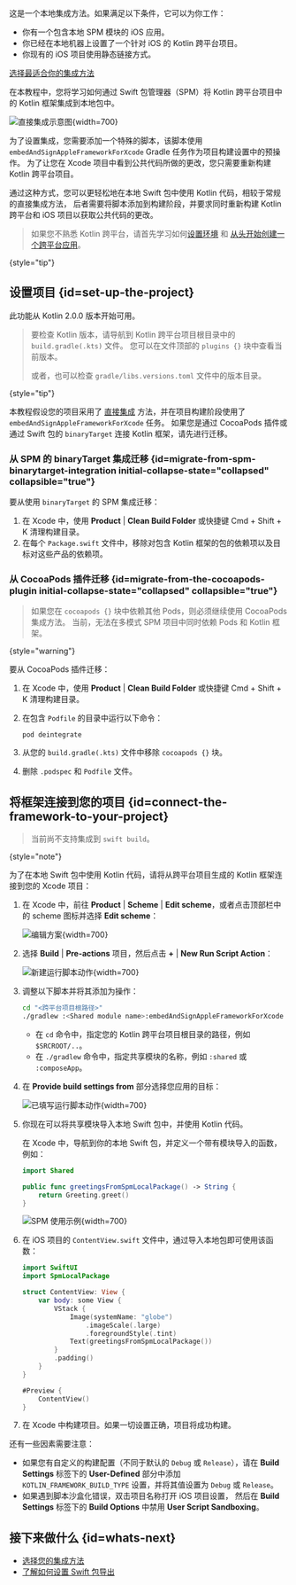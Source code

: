 [//]: # (title: 从本地 Swift 包使用 Kotlin)

<tldr>
   这是一个本地集成方法。如果满足以下条件，它可以为你工作：<br/>

   * 你有一个包含本地 SPM 模块的 iOS 应用。
   * 你已经在本地机器上设置了一个针对 iOS 的 Kotlin 跨平台项目。
   * 你现有的 iOS 项目使用静态链接方式。<br/>

   [选择最适合你的集成方法](multiplatform-ios-integration-overview.md)
</tldr>

在本教程中，您将学习如何通过 Swift 包管理器（SPM）将 Kotlin 跨平台项目中的 Kotlin 框架集成到本地包中。

![直接集成示意图](direct-integration-scheme.svg){width=700}

为了设置集成，您需要添加一个特殊的脚本，该脚本使用 `embedAndSignAppleFrameworkForXcode` Gradle 任务作为项目构建设置中的预操作。
为了让您在 Xcode 项目中看到公共代码所做的更改，您只需要重新构建 Kotlin 跨平台项目。

通过这种方式，您可以更轻松地在本地 Swift 包中使用 Kotlin 代码，相较于常规的直接集成方法，
后者需要将脚本添加到构建阶段，并要求同时重新构建 Kotlin 跨平台和 iOS 项目以获取公共代码的更改。

> 如果您不熟悉 Kotlin 跨平台，请首先学习如何[设置环境](https://www.jetbrains.com/help/kotlin-multiplatform-dev/multiplatform-setup.html)
> 和 [从头开始创建一个跨平台应用](https://www.jetbrains.com/help/kotlin-multiplatform-dev/multiplatform-create-first-app.html)。
>
{style="tip"}

## 设置项目 {id=set-up-the-project}

此功能从 Kotlin 2.0.0 版本开始可用。

> 要检查 Kotlin 版本，请导航到 Kotlin 跨平台项目根目录中的 `build.gradle(.kts)` 文件。
> 您可以在文件顶部的 `plugins {}` 块中查看当前版本。
> 
> 或者，也可以检查 `gradle/libs.versions.toml` 文件中的版本目录。
> 
{style="tip"}

本教程假设您的项目采用了 [直接集成](multiplatform-direct-integration.md)
方法，并在项目构建阶段使用了 `embedAndSignAppleFrameworkForXcode` 任务。
如果您是通过 CocoaPods 插件或通过 Swift 包的 `binaryTarget` 连接 Kotlin 框架，请先进行迁移。

### 从 SPM 的 binaryTarget 集成迁移 {id=migrate-from-spm-binarytarget-integration initial-collapse-state="collapsed" collapsible="true"}

要从使用 `binaryTarget` 的 SPM 集成迁移：

1. 在 Xcode 中，使用 **Product** | **Clean Build Folder** 或快捷键 <shortcut>Cmd + Shift + K</shortcut> 清理构建目录。
2. 在每个 `Package.swift` 文件中，移除对包含 Kotlin 框架的包的依赖项以及目标对这些产品的依赖项。

### 从 CocoaPods 插件迁移 {id=migrate-from-the-cocoapods-plugin initial-collapse-state="collapsed" collapsible="true"}

> 如果您在 `cocoapods {}` 块中依赖其他 Pods，则必须继续使用 CocoaPods 集成方法。
> 当前，无法在多模式 SPM 项目中同时依赖 Pods 和 Kotlin 框架。
>
{style="warning"}

要从 CocoaPods 插件迁移：

1. 在 Xcode 中，使用 **Product** | **Clean Build Folder** 或快捷键 <shortcut>Cmd + Shift + K</shortcut> 清理构建目录。
2. 在包含 `Podfile` 的目录中运行以下命令：

    ```none
   pod deintegrate
   ```

3. 从您的 `build.gradle(.kts)` 文件中移除 `cocoapods {}` 块。
4. 删除 `.podspec` 和 `Podfile` 文件。

## 将框架连接到您的项目 {id=connect-the-framework-to-your-project}

> 当前尚不支持集成到 `swift build`。
>
{style="note"}

为了在本地 Swift 包中使用 Kotlin 代码，请将从跨平台项目生成的 Kotlin 框架连接到您的 Xcode 项目：

1. 在 Xcode 中，前往 **Product** | **Scheme** | **Edit scheme**，或者点击顶部栏中的 scheme 图标并选择 **Edit scheme**：

   ![编辑方案](xcode-edit-schemes.png){width=700}

2. 选择 **Build** | **Pre-actions** 项目，然后点击 **+** | **New Run Script Action**：

   ![新建运行脚本动作](xcode-new-run-script-action.png){width=700}

3. 调整以下脚本并将其添加为操作：

   ```bash
   cd "<跨平台项目根路径>"
   ./gradlew :<Shared module name>:embedAndSignAppleFrameworkForXcode 
   ```

   - 在 `cd` 命令中，指定您的 Kotlin 跨平台项目根目录的路径，例如 `$SRCROOT/..`。
   - 在 `./gradlew` 命令中，指定共享模块的名称，例如 `:shared` 或 `:composeApp`。
  
4. 在 **Provide build settings from** 部分选择您应用的目标：

   ![已填写运行脚本动作](xcode-filled-run-script-action.png){width=700}

5. 你现在可以将共享模块导入本地 Swift 包中，并使用 Kotlin 代码。

   在 Xcode 中，导航到你的本地 Swift 包，并定义一个带有模块导入的函数，例如：

   ```Swift
   import Shared
   
   public func greetingsFromSpmLocalPackage() -> String {
       return Greeting.greet()
   }
   ```

   ![SPM 使用示例](xcode-spm-usage.png){width=700}

6. 在 iOS 项目的 `ContentView.swift` 文件中，通过导入本地包即可使用该函数：

   ```Swift
   import SwiftUI
   import SpmLocalPackage
   
   struct ContentView: View {
       var body: some View {
           VStack {
               Image(systemName: "globe")
                   .imageScale(.large)
                   .foregroundStyle(.tint)
               Text(greetingsFromSpmLocalPackage())
           }
           .padding()
       }
   }
   
   #Preview {
       ContentView()
   }
   ```

7. 在 Xcode 中构建项目。如果一切设置正确，项目将成功构建。

还有一些因素需要注意：

- 如果您有自定义的构建配置（不同于默认的 `Debug` 或 `Release`），请在 **Build Settings**
  标签下的 **User-Defined** 部分中添加 `KOTLIN_FRAMEWORK_BUILD_TYPE` 设置，并将其值设置为 `Debug` 或 `Release`。
- 如果遇到脚本沙盒化错误，双击项目名称打开 iOS 项目设置，
  然后在 **Build Settings** 标签下的 **Build Options** 中禁用 **User Script Sandboxing**。

## 接下来做什么 {id=whats-next}

* [选择您的集成方法](multiplatform-ios-integration-overview.md)
* [了解如何设置 Swift 包导出](native-spm.md)  
